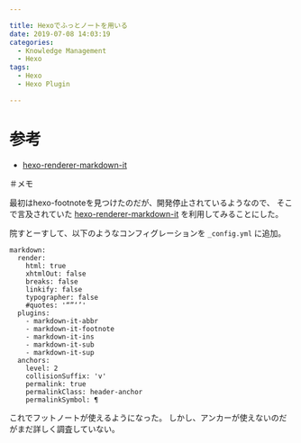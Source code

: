 ```yaml
---

title: Hexoでふっとノートを用いる
date: 2019-07-08 14:03:19
categories:
  - Knowledge Management
  - Hexo
tags:
  - Hexo
  - Hexo Plugin

---
```



# 参考

* [hexo-renderer-markdown-it]

[hexo-renderer-markdown-it]: https://github.com/hexojs/hexo-renderer-markdown-it

＃メモ

最初はhexo-footnoteを見つけたのだが、開発停止されているようなので、
そこで言及されていた [hexo-renderer-markdown-it] を利用してみることにした。

院すとーすして、以下のようなコンフィグレーションを `_config.yml` に追加。

```
markdown:
  render:
    html: true
    xhtmlOut: false
    breaks: false
    linkify: false
    typographer: false
    #quotes: '“”‘’'
  plugins:
    - markdown-it-abbr
    - markdown-it-footnote
    - markdown-it-ins
    - markdown-it-sub
    - markdown-it-sup
  anchors:
    level: 2
    collisionSuffix: 'v'
    permalink: true
    permalinkClass: header-anchor
    permalinkSymbol: ¶
```

これでフットノートが使えるようになった。
しかし、アンカーが使えないのだがまだ詳しく調査していない。
